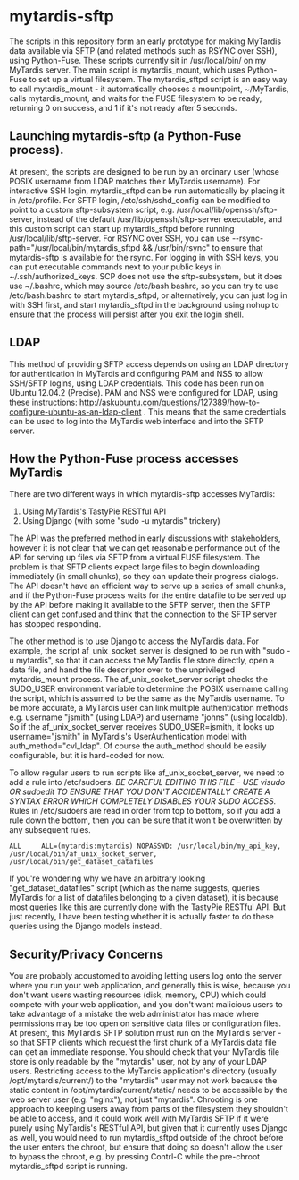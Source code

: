 mytardis-sftp
=============
The scripts in this repository form an early prototype for making MyTardis data available via SFTP (and related methods such as RSYNC over SSH), using Python-Fuse.  These scripts currently sit in /usr/local/bin/ on my MyTardis server.  The main script is mytardis\_mount, which uses Python-Fuse to set up a virtual filesystem.  The mytardis\_sftpd script is an easy way to call mytardis\_mount - it automatically chooses a mountpoint, ~/MyTardis, calls mytardis\_mount, and waits for the FUSE filesystem to be ready, returning 0 on success, and 1 if it's not ready after 5 seconds.  

Launching mytardis-sftp (a Python-Fuse process).
-----------------------------------------------
At present, the scripts are designed to be run by an ordinary user (whose POSIX username from LDAP matches their MyTardis username).  For interactive SSH login, mytardis\_sftpd can be run automatically by placing it in /etc/profile.  For SFTP login, /etc/ssh/sshd\_config can be modified to point to a custom sftp-subsystem script, e.g. /usr/local/lib/openssh/sftp-server, instead of the default /usr/lib/openssh/sftp-server executable, and this custom script can start up mytardis\_sftpd before running /usr/local/lib/sftp-server.  For RSYNC over SSH, you can use --rsync-path="/usr/local/bin/mytardis\_sftpd && /usr/bin/rsync" to ensure that mytardis-sftp is available for the rsync.  For logging in with SSH keys, you can put executable commands next to your public keys in ~/.ssh/authorized\_keys.  SCP does not use the sftp-subsystem, but it does use ~/.bashrc, which may source /etc/bash.bashrc, so you can try to use /etc/bash.bashrc to start mytardis\_sftpd, or alternatively, you can just log in with SSH first, and start mytardis_sftpd in the background using nohup to ensure that the process will persist after you exit the login shell.

LDAP
----
This method of providing SFTP access depends on using an LDAP directory for authentication in MyTardis and configuring PAM and NSS to allow SSH/SFTP logins, using LDAP credentials.  This code has been run on Ubuntu 12.04.2 (Precise).  PAM and NSS were configured for LDAP, using these instructions: http://askubuntu.com/questions/127389/how-to-configure-ubuntu-as-an-ldap-client .  This means that the same credentials can be used to log into the MyTardis web interface and into the SFTP server.  

How the Python-Fuse process accesses MyTardis
---------------------------------------------
There are two different ways in which mytardis-sftp accesses MyTardis:

1. Using MyTardis's TastyPie RESTful API
2. Using Django (with some "sudo -u mytardis" trickery)

The API was the preferred method in early discussions with stakeholders, however it is not clear that we can get reasonable performance out of the API for serving up files via SFTP from a virtual FUSE filesystem.  The problem is that SFTP clients expect large files to begin downloading immediately (in small chunks), so they can update their progress dialogs.  The API doesn't have an efficient way to serve up a series of small chunks, and if the Python-Fuse process waits for the entire datafile to be served up by the API before making it available to the SFTP server, then the SFTP client can get confused and think that the connection to the SFTP server has stopped responding. 

The other method is to use Django to access the MyTardis data.  For example, the script af\_unix\_socket\_server is designed to be run with "sudo -u mytardis", so that it can access the MyTardis file store directly, open a data file, and hand the file descriptor over to the unprivileged mytardis\_mount process.  The af\_unix\_socket\_server script checks the SUDO\_USER environment variable to determine the POSIX username calling the script, which is assumed to be the same as the MyTardis username.  To be more accurate, a MyTardis user can link multiple authentication methods e.g. username "jsmith" (using LDAP) and username "johns" (using localdb).  So if the af\_unix\_socket\_server receives SUDO\_USER=jsmith, it looks up username="jsmith" in MyTardis's UserAuthentication model with auth\_method="cvl\_ldap".  Of course the auth\_method should be easily configurable, but it is hard-coded for now.

To allow regular users to run scripts like af\_unix\_socket\_server, we need to add a rule into /etc/sudoers.  *BE CAREFUL EDITING THIS FILE - USE visudo OR sudoedit TO ENSURE THAT YOU DON'T ACCIDENTALLY CREATE A SYNTAX ERROR WHICH COMPLETELY DISABLES YOUR SUDO ACCESS.*  Rules in /etc/sudoers are read in order from top to bottom, so if you add a 
rule down the bottom, then you can be sure that it won't be overwritten by any subsequent rules.
```
ALL     ALL=(mytardis:mytardis) NOPASSWD: /usr/local/bin/my_api_key, /usr/local/bin/af_unix_socket_server, /usr/local/bin/get_dataset_datafiles
```

If you're wondering why we have an arbitrary looking "get\_dataset\_datafiles" script (which as the name suggests, queries MyTardis for a list of datafiles belonging to a given dataset), it is because most queries like this are currently done with the TastyPie RESTful API.  But just recently, I have been testing whether it is actually faster to do these queries using the Django models instead.

Security/Privacy Concerns
-------------------------

You are probably accustomed to avoiding letting users log onto the server where you run your web application, and generally this is wise, because you don't want users wasting resources (disk, memory, CPU) which could compete with your web application, and you don't want malicious users to take advantage of a mistake the web administrator has made where permissions may be too open on sensitive data files or configuration files.  At present, this MyTardis SFTP solution must run on the MyTardis server - so that SFTP clients which request the first chunk of a MyTardis data file can get an immediate response.  You should check that your MyTardis file store is only readable by the "mytardis" user, not by any of your LDAP users.  Restricting access to the MyTardis application's directory (usually /opt/mytardis/current/) to the "mytardis" user may not work because the static content in /opt/mytardis/current/static/ needs to be accessible by the web server user (e.g. "nginx"), not just "mytardis".  Chrooting is one approach to keeping users away from parts of the filesystem they shouldn't be able to access, and it could work well with MyTardis SFTP if it were purely using MyTardis's RESTful API, but given that it currently uses Django as well, you would need to run mytardis\_sftpd outside of the chroot before the user enters the chroot, but ensure that doing so doesn't allow the user to bypass the chroot, e.g. by pressing Contrl-C while the pre-chroot mytardis\_sftpd script is running.
